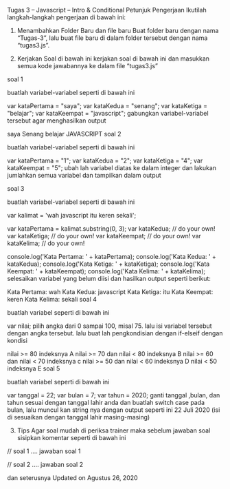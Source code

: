 Tugas 3 – Javascript – Intro & Conditional
Petunjuk Pengerjaan
Ikutilah langkah-langkah pengerjaan di bawah ini:‌

1. Menambahkan Folder Baru dan file baru
Buat folder baru dengan nama “Tugas-3”, lalu buat file baru di dalam folder tersebut dengan nama “tugas3.js”.

2. Kerjakan Soal di bawah ini
kerjakan soal di bawah ini dan masukkan semua kode jawabannya ke dalam file “tugas3.js”

soal 1

buatlah variabel-variabel seperti di bawah ini

var kataPertama = "saya";
var kataKedua = "senang";
var kataKetiga = "belajar";
var kataKeempat = "javascript";
gabungkan variabel-variabel tersebut agar menghasilkan output

saya Senang belajar JAVASCRIPT
soal 2

buatlah variabel-variabel seperti di bawah ini

var kataPertama = "1";
var kataKedua = "2";
var kataKetiga = "4";
var kataKeempat = "5";
ubah lah variabel diatas ke dalam integer dan lakukan jumlahkan semua variabel dan tampilkan dalam output

soal 3

buatlah variabel-variabel seperti di bawah ini

var kalimat = 'wah javascript itu keren sekali'; 

var kataPertama = kalimat.substring(0, 3); 
var kataKedua; // do your own! 
var kataKetiga; // do your own! 
var kataKeempat; // do your own! 
var kataKelima; // do your own! 

console.log('Kata Pertama: ' + kataPertama); 
console.log('Kata Kedua: ' + kataKedua); 
console.log('Kata Ketiga: ' + kataKetiga); 
console.log('Kata Keempat: ' + kataKeempat); 
console.log('Kata Kelima: ' + kataKelima);
selesaikan variabel yang belum diisi dan hasilkan output seperti berikut:

Kata Pertama: wah
Kata Kedua: javascript
Kata Ketiga: itu
Kata Keempat: keren
Kata Kelima: sekali
soal 4

buatlah variabel seperti di bawah ini

var nilai;
pilih angka dari 0 sampai 100, misal 75. lalu isi variabel tersebut dengan angka tersebut. lalu buat lah pengkondisian dengan if-elseif dengan kondisi

nilai >= 80 indeksnya A
nilai >= 70 dan nilai < 80 indeksnya B
nilai >= 60 dan nilai < 70 indeksnya c
nilai >= 50 dan nilai < 60 indeksnya D
nilai < 50 indeksnya E
soal 5

buatlah variabel seperti di bawah ini

var tanggal = 22;
var bulan = 7;
var tahun = 2020;
ganti tanggal ,bulan, dan tahun sesuai dengan tanggal lahir anda dan buatlah switch case pada bulan, lalu muncul kan string nya dengan output seperti ini 22 Juli 2020 (isi di sesuaikan dengan tanggal lahir masing-masing)

3. Tips
Agar soal mudah di periksa trainer maka sebelum jawaban soal sisipkan komentar seperti di bawah ini

// soal 1
.... jawaban soal 1

// soal 2
.... jawaban soal 2

dan seterusnya
Updated on Agustus 26, 2020

